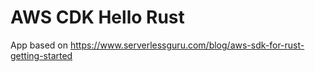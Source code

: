 # AWS CDK Hello Rust

App based on https://www.serverlessguru.com/blog/aws-sdk-for-rust-getting-started
